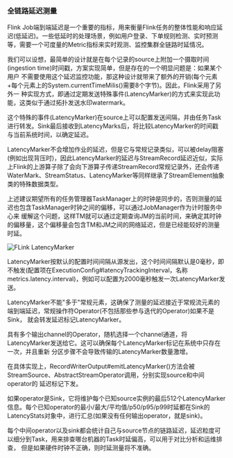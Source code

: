 ### 全链路延迟测量

Flink Job端到端延迟是一个重要的指标，用来衡量Flink任务的整体性能和响应延迟(低延迟)。一些低延时的处理场景，例如用户登录、下单规则检测、实时预测
等，需要一个可度量的Metric指标来实时观测、监控集群全链路时延情况。

我们可以设想，最简单的设计就是在每个记录的source上附加一个摄取时间(ingestion time)时间戳，方案实现简单，但是存在的一个明显问题是：如果某个用户
不需要使用这个延迟监控功能，那这种设计就带来了额外的开销(每个元素+每个元素上的System.currentTimeMilis()需要8个字节)。因此，Flink采用了另外一
种实现方式，即通过定期发送特殊事件(LatencyMarker)的方式来实现此功能，这类似于通过拓扑发送水印watermark。

这个特殊的事件(LatencyMarker)在source上可以配置发送间隔，并由任务Task进行转发。Sink最后接收到LatencyMarks后，将比较LatencyMarker的时间戳
与当前系统时间，以确定延迟。

LatencyMarker不会增加作业的延迟，但是它与常规记录类似，可以被delay阻塞(例如出现背压时)，因此LatencyMarker的延迟与StreamRecord延迟近似，实际
上Flink的上游算子除了会向下游算子传递StreamRecord常规记录外，还会传递WaterMark、StreamStatus、LatencyMarker等同样继承了StreamElement抽象
类的特殊数据类型。

上述建议期望所有的任务管理器TaskManager上的时钟是同步的，否则测量的延迟也包含TaskManager时钟之间的偏移，可以通过JobManager作为计时服务中心来
缓解这个问题，这样TM就可以通过定期查询JM的当前时间，来确定其时钟的偏移量，这个偏移量会包含TM和JM之间的网络延迟，但是已经能较好的测量时延。

![FLink LatencyMarker](../images/latency.jpg "FLink LatencyMarker")

LatencyMarker按默认的配置时间间隔从源发出，这个时间间隔默认是0毫秒，即不触发(配置项在ExecutionConfig#latencyTrackingInterval，名称
metrics.latency.interval)，例如可以配置为2000毫秒触发一次LatencyMarker发送。

LatencyMarker不能"多于"常规元素，这确保了测量的延迟接近于常规流元素的端到端延迟，常规操作符Operator(不包括那些参与迭代的Operator)如果不是Sink，
就会转发延迟标记LatencyMarker。

具有多个输出channel的Operator，随机选择一个channel通道，将LatencyMarker发送给它。这可以确保每个LatencyMarker标记在系统中只存在一次，并且重新
分区步骤不会导致传输的LatencyMarker数量激增。

在具体实现上，RecordWriterOutput#emitLatencyMarker()方法会被StreamSource、AbstractStreamOperator调用，分别实现source和中间operator的
延迟标记下发。

如果operator是Sink，它将维护每个已知source实例的最后512个LatencyMarker信息。每个已知operator的最小/最大/平均值/p50/p95/p99时延都在Sink的
LatencyStats对象中，进行汇总(如果没有任何输出operator，就是sink)。

每个中间operator以及sink都会统计自己与source节点的链路延迟，延迟粒度可以细分到Task，用来排查哪台机器的Task时延偏高，可以用于对比分析和运维排查，
但是如果硬件时钟不正确，则时延测量将不准确。